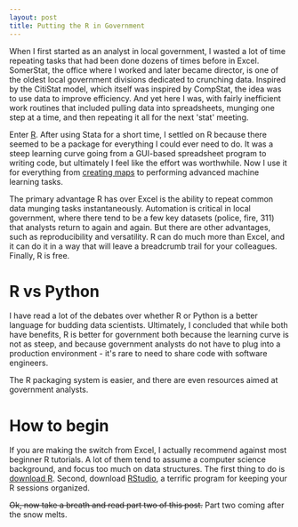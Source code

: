 ```yaml
---
layout: post
title: Putting the R in Government
---
```


<script async src="//pagead2.googlesyndication.com/pagead/js/adsbygoogle.js"></script>
<!-- dhYouTube -->
<style type="text/css">
.adslot_1 { max-width: 720px;}
</style>
<center>
<ins class="adsbygoogle"
     style="display:block"
     data-ad-client="ca-pub-1797875853846481"
     data-ad-slot="6160251851"
     data-ad-format="auto"></ins>
<script>
(adsbygoogle = window.adsbygoogle || []).push({});
</script>
</center>

When I first started as an analyst in local government, I wasted a lot of time repeating tasks that had been done dozens of times before in Excel. SomerStat, the office where I worked and later became director, is one of the oldest local government divisions dedicated to crunching data. Inspired by the CitiStat model, which itself was inspired by CompStat, the idea was to use data to improve efficiency. And yet here I was, with fairly inefficient work routines that included pulling data into spreadsheets, munging one step at a time, and then repeating it all for the next 'stat' meeting.

Enter [R](http://en.wikipedia.org/wiki/R_%28programming_language%29). After using Stata for a short time, I settled on R because there seemed to be a package for everything I could ever need to do. It was a steep learning curve going from a GUI-based spreadsheet program to writing code, but ultimately I feel like the effort was worthwhile. Now I use it for everything from [creating maps](http://danielphadley.com/Automate-Map-Making/) to performing advanced machine learning tasks.

The primary advantage R has over Excel is the ability to repeat common data munging tasks instantaneously. Automation is critical in local government, where there tend to be a few key datasets (police, fire, 311) that analysts return to again and again. But there are other advantages, such as reproducibility and versatility. R can do much more than Excel, and it can do it in a way that will leave a breadcrumb trail for your colleagues. Finally, R is free.   

# R vs Python
I have read a lot of the debates over whether R or Python is a better language for budding data scientists. Ultimately, I concluded that while both have benefits, R is better for government both because the learning curve is not as steep, and because government analysts do not have to plug into a production environment - it's rare to need to share code with software engineers.

The R packaging system is easier, and there are even resources aimed at government analysts.

# How to begin
If you are making the switch from Excel, I actually recommend against most beginner R tutorials. A lot of them tend to assume a computer science background, and focus too much on data structures. The first thing to do is [download R](http://www.r-project.org/). Second, download [RStudio](http://www.rstudio.com/), a terrific program for keeping your R sessions organized. 

<del>Ok, now take a breath and read part two of this post.</del> Part two coming after the snow melts.   




